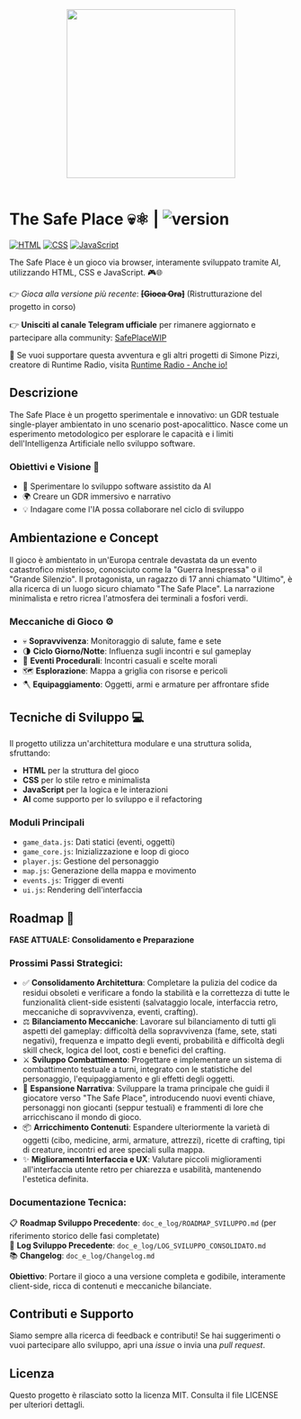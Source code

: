 <div style="text-align: center;">
  <img src="image/thesafeplace_immagine.jpg" width="300" />
  </br>
  </br>
</div>

# The Safe Place 💀⚛️ | ![version](https://img.shields.io/badge/version-0.8.5--consolidated-green.svg)

[![HTML](https://img.shields.io/badge/HTML-5-orange?logo=html5)](https://developer.mozilla.org/en-US/docs/Web/HTML) [![CSS](https://img.shields.io/badge/CSS-3-blue?logo=css3)](https://developer.mozilla.org/en-US/docs/Web/CSS) [![JavaScript](https://img.shields.io/badge/JavaScript-ES6-yellow?logo=javascript)](https://developer.mozilla.org/en-US/docs/Web/JavaScript)

The Safe Place è un gioco via browser, interamente sviluppato tramite AI, utilizzando HTML, CSS e JavaScript. 🎮🌐

👉 _Gioca alla versione più recente_: **<del>[Gioca Ora]</del>** (Ristrutturazione del progetto in corso)

👉 **Unisciti al canale Telegram ufficiale** per rimanere aggiornato e partecipare alla community: [SafePlaceWIP](https://t.me/SafePlaceWIP)

💖 Se vuoi supportare questa avventura e gli altri progetti di Simone Pizzi, creatore di Runtime Radio, visita [Runtime Radio - Anche io!](https://runtimeradio.it/ancheio/)

## Descrizione

The Safe Place è un progetto sperimentale e innovativo: un GDR testuale single-player ambientato in uno scenario post-apocalittico. Nasce come un esperimento metodologico per esplorare le capacità e i limiti dell'Intelligenza Artificiale nello sviluppo software.

### Obiettivi e Visione 🌱

- 🧠 Sperimentare lo sviluppo software assistito da AI
- 🌍 Creare un GDR immersivo e narrativo
- 💡 Indagare come l'IA possa collaborare nel ciclo di sviluppo

## Ambientazione e Concept

Il gioco è ambientato in un'Europa centrale devastata da un evento catastrofico misterioso, conosciuto come la "Guerra Inespressa" o il "Grande Silenzio". Il protagonista, un ragazzo di 17 anni chiamato "Ultimo", è alla ricerca di un luogo sicuro chiamato "The Safe Place". La narrazione minimalista e retro ricrea l'atmosfera dei terminali a fosfori verdi.

### Meccaniche di Gioco ⚙️

- 💀 **Sopravvivenza**: Monitoraggio di salute, fame e sete
- 🌗 **Ciclo Giorno/Notte**: Influenza sugli incontri e sul gameplay
- 🔄 **Eventi Procedurali**: Incontri casuali e scelte morali
- 🗺️ **Esplorazione**: Mappa a griglia con risorse e pericoli
- 🪓 **Equipaggiamento**: Oggetti, armi e armature per affrontare sfide

## Tecniche di Sviluppo 💻

Il progetto utilizza un'architettura modulare e una struttura solida, sfruttando:

- **HTML** per la struttura del gioco
- **CSS** per lo stile retro e minimalista
- **JavaScript** per la logica e le interazioni
- **AI** come supporto per lo sviluppo e il refactoring

### Moduli Principali

- `game_data.js`: Dati statici (eventi, oggetti)
- `game_core.js`: Inizializzazione e loop di gioco
- `player.js`: Gestione del personaggio
- `map.js`: Generazione della mappa e movimento
- `events.js`: Trigger di eventi
- `ui.js`: Rendering dell'interfaccia

## Roadmap 🚧

**FASE ATTUALE: Consolidamento e Preparazione**

### Prossimi Passi Strategici:
- ✅ **Consolidamento Architettura**: Completare la pulizia del codice da residui obsoleti e verificare a fondo la stabilità e la correttezza di tutte le funzionalità client-side esistenti (salvataggio locale, interfaccia retro, meccaniche di sopravvivenza, eventi, crafting).
- ⚖️ **Bilanciamento Meccaniche**: Lavorare sul bilanciamento di tutti gli aspetti del gameplay: difficoltà della sopravvivenza (fame, sete, stati negativi), frequenza e impatto degli eventi, probabilità e difficoltà degli skill check, logica del loot, costi e benefici del crafting.
- ⚔️ **Sviluppo Combattimento**: Progettare e implementare un sistema di combattimento testuale a turni, integrato con le statistiche del personaggio, l'equipaggiamento e gli effetti degli oggetti.
- 📜 **Espansione Narrativa**: Sviluppare la trama principale che guidi il giocatore verso "The Safe Place", introducendo nuovi eventi chiave, personaggi non giocanti (seppur testuali) e frammenti di lore che arricchiscano il mondo di gioco.
- 📦 **Arricchimento Contenuti**: Espandere ulteriormente la varietà di oggetti (cibo, medicine, armi, armature, attrezzi), ricette di crafting, tipi di creature, incontri ed aree speciali sulla mappa.
- ✨ **Miglioramenti Interfaccia e UX**: Valutare piccoli miglioramenti all'interfaccia utente retro per chiarezza e usabilità, mantenendo l'estetica definita.

### Documentazione Tecnica:
📋 **Roadmap Sviluppo Precedente**: `doc_e_log/ROADMAP_SVILUPPO.md` (per riferimento storico delle fasi completate)  
📝 **Log Sviluppo Precedente**: `doc_e_log/LOG_SVILUPPO_CONSOLIDATO.md`  
📚 **Changelog**: `doc_e_log/Changelog.md`

**Obiettivo**: Portare il gioco a una versione completa e godibile, interamente client-side, ricca di contenuti e meccaniche bilanciate.

## Contributi e Supporto

Siamo sempre alla ricerca di feedback e contributi! Se hai suggerimenti o vuoi partecipare allo sviluppo, apri una _issue_ o invia una _pull request_.

## Licenza

Questo progetto è rilasciato sotto la licenza MIT. Consulta il file LICENSE per ulteriori dettagli.
